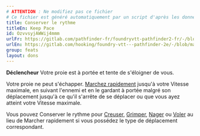 ```yaml
---
# ATTENTION : Ne modifiez pas ce fichier
# Ce fichier est généré automatiquement par un script d'après les données du module Foundry VTT officiel et de sa traduction
title: Conserver le rythme
titleEn: Keep Pace
id: OzvvsyjAWWij4mmm
urlFr: https://gitlab.com/pathfinder-fr/foundryvtt-pathfinder2-fr/-/blob/master/data/feats/OzvvsyjAWWij4mmm.htm
urlEn: https://gitlab.com/hooking/foundry-vtt---pathfinder-2e/-/blob/master/packs/data/feats.db/keep-pace.json
group: feats
layout: dons
---
```

**Déclencheur** Votre proie est à portée et tente de s'éloigner de vous.

Votre proie ne peut s'échapper. [Marchez rapidement](../actions/marcher-rapidement.md) jusqu'à votre Vitesse maximale, en suivant l'ennemi et en le gardant à portée malgré son déplacement jusqu'à ce qu'il s'arrête de se déplacer ou que vous ayez atteint votre Vitesse maximale.

Vous pouvez Conserver le rythme pour [Creuser](../actions/creuser.md), [Grimper](../actions/escalader.md), [Nager](../actions/nager.md) ou [Voler](../actions/voler.md) au lieu de Marcher rapidement si vous possédez le type de déplacement correspondant.



